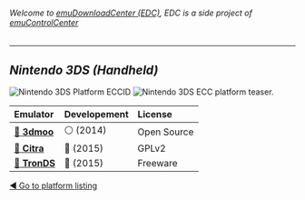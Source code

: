###### Welcome to [emuDownloadCenter (EDC)](https://github.com/PhoenixInteractiveNL/emuDownloadCenter/wiki/), EDC is a side project of [emuControlCenter](https://github.com/PhoenixInteractiveNL/emuControlCenter/wiki/)
***
## _Nintendo 3DS (Handheld)_
![](https://raw.githubusercontent.com/wiki/PhoenixInteractiveNL/emuDownloadCenter/images_platform/ecc_3ds_cell.png "Nintendo 3DS Platform ECCID")
![](https://raw.githubusercontent.com/wiki/PhoenixInteractiveNL/emuDownloadCenter/images_platform/ecc_3ds_teaser.png "Nintendo 3DS ECC platform teaser.")

| Emulator | Developement | License |
|:---------|:-------------|:--------|
| [:file_folder: **3dmoo**](https://github.com/PhoenixInteractiveNL/emuDownloadCenter/wiki/Emulator-3dmoo#menu) | :white_circle: (2014) | Open Source |
| [:file_folder: **Citra**](https://github.com/PhoenixInteractiveNL/emuDownloadCenter/wiki/Emulator-citra#menu) | :large_blue_circle: (2015) | GPLv2 |
| [:file_folder: **TronDS**](https://github.com/PhoenixInteractiveNL/emuDownloadCenter/wiki/Emulator-tronds#menu) | :large_blue_circle: (2015) | Freeware |

[:arrow_backward: Go to platform listing](https://github.com/PhoenixInteractiveNL/emuDownloadCenter/wiki/EDC-Platform-List)
